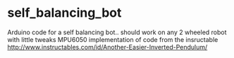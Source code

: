 # self_balancing_bot
Arduino code for a self balancing bot.. should work on any 2 wheeled robot with little tweaks
MPU6050 implementation of code from the insructable http://www.instructables.com/id/Another-Easier-Inverted-Pendulum/
